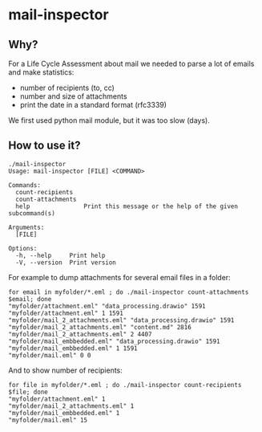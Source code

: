 # mail-inspector


## Why?

For a Life Cycle Assessment about mail we needed to parse a lot of emails and make statistics:

* number of recipients (to, cc)
* number and size of attachments
* print the date in a standard format (rfc3339)

We first used python mail module, but it was too slow (days).

## How to use it?

```shell
./mail-inspector 
Usage: mail-inspector [FILE] <COMMAND>

Commands:
  count-recipients   
  count-attachments  
  help               Print this message or the help of the given subcommand(s)

Arguments:
  [FILE]  

Options:
  -h, --help     Print help
  -V, --version  Print version

```

For example to dump attachments for several email files in a folder:

```shell
for email in myfolder/*.eml ; do ./mail-inspector count-attachments $email; done
"myfolder/attachment.eml" "data_processing.drawio" 1591
"myfolder/attachment.eml" 1 1591
"myfolder/mail_2_attachments.eml" "data_processing.drawio" 1591
"myfolder/mail_2_attachments.eml" "content.md" 2816
"myfolder/mail_2_attachments.eml" 2 4407
"myfolder/mail_embbedded.eml" "data_processing.drawio" 1591
"myfolder/mail_embbedded.eml" 1 1591
"myfolder/mail.eml" 0 0
```

And to show number of recipients:

```shell
for file in myfolder/*.eml ; do ./mail-inspector count-recipients $file; done
"myfolder/attachment.eml" 1
"myfolder/mail_2_attachments.eml" 1
"myfolder/mail_embbedded.eml" 1
"myfolder/mail.eml" 15
```
